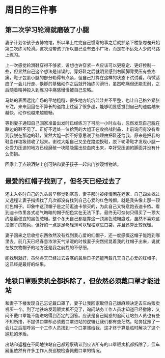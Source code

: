 # 周日的三件事


## 第二次学习轮滑就磨破了小腿

妻子计划带孩子去博物馆，所以早上忙完自己惯常的事之后就抓紧下楼急匆匆开始第二次练习轮滑。这次没带孩子所以自己没有去小广场，而是在不远处人少的马路上练习。

上一次感觉轮滑鞋穿得不够紧，设想也许穿紧一点应该可以更稳定、更好控制一些，但显然自己这个想法是错误的。穿好鞋之后就明显感到右脚脚背受压有些疼痛，鞋子包裹小腿的部分勒得有点紧，但自己打算在这样的状态下试试看。稍微适应了一会儿行走、换脚的基础动作之后就开始练习滑行，虽然吃痛但还能忍耐，之后随着精神投入到练习中痛感慢慢被自己忽略。

马路的表面远比广场的平地粗糙，很多地方坑坑洼洼并不平整，也让自己格外紧张专注。来来回回在不算长的道路上往返了很多趟，能够明显感觉到自己的速度越来越快，动作也越来越顺畅。

等到妻子通知自己回家准备出发时已经练习了可能一小时左右，忽然发现自己脱在路边的鞋不见了。正好不远处一位拾荒的大姐正在收拾战利品，上前询问有没有看到我脱在那边的鞋，显然大姐一脸不好意思说了些理由把鞋还给我，原来是把我的鞋当作垃圾错收了起来。谢过大姐自己又坐在路边换鞋，脱下轮滑鞋才发现小腿一处受力压迫的地方已经磨破一块隐隐露出些血肉出来，幸好受压迫的脚面并没有什么伤损。

回家上了点碘酒贴上创可贴和妻子孩子一起出门参观博物馆。

## 最爱的红帽子找到了，但冬天已经过去了

还未入冬时自己的光头最早察觉到寒意，妻子那时被疫情困在老家。自己四处找过又远程让妻子指挥找了几次都没有找到自己心爱的红色线帽，就是我头像上那一顶红色帽子。印象中这顶帽子是之前逛迪卡侬买的，为此自己又特意跑去迪卡侬。看到迪卡侬里各式老气晦暗的帽子配色实在无法下手，最终无可奈何只得买了一顶大约是最便宜的黑色绒帽。整个冬天自己都是靠这一顶黑色绒帽度过，虽然不喜欢这顶帽子的颜色，但好的一点是足够轻薄可以轻松塞进口袋，并且还算比较保暖。

妻子回来之后收拾东西依然没有找到我心爱的红帽子，还一度感慨这帽子能跑到哪里去。前几天已经春意浓浓天气渐暖的时候妻子突然摇晃着我的红帽子出来，说就在放衣物帽子的地方还是我之前找的不仔细。

能找到就好，虽然冬天已经过去春寒的最后日子还能再戴几天自己心爱的红帽子，这已经是最好的结果。

## 地铁口罩贩卖机全都拆除了，但依然必须戴口罩才能进站

和妻子下楼发现自己忘记戴口罩了，妻子让我回家取但自己嫌麻烦决定去车站贩卖机买一个。到了地铁站发现贩卖机不见了，询问站务工作人员才知道已经撤除，又问不戴口罩能不能进站得到否定的回答。应该是自己疑惑的追问让站务人员也有些不知所措，不提供口罩却必须戴口罩进站的逻辑让我们都有些茫然。站务犹豫了一会儿之后招呼另一个工作人员找到一个口罩递给我，这才终于算是临时解决了这个尴尬的矛盾。

出站和返程在不同地铁站自己都观察确认到应该所有的口罩贩卖机都拆除了，但车厢里依然有许多工作人员巡梭检查佩戴口罩的情况。


